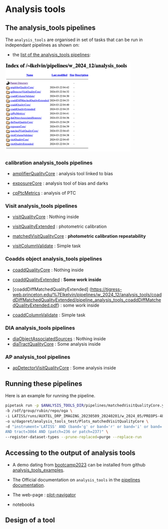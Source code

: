 # Analysis tools


## The analysis_tools pipelines


The ``analysis_tools`` are organised in set of tasks that can be run in independant pipelines as shown on:

- the [list of the analysis_tools pipelines](https://tigress-web.princeton.edu/~lkelvin/pipelines/w_2024_12/analysis_tools/):


<img src="./Figs/AnalysisToolsPipelines.png" width="400"> 





### calibration analysis_tools pipelines

- [amplifierQualityCore](https://tigress-web.princeton.edu/%7Elkelvin/pipelines/w_2024_12/analysis_tools/amplifierQualityCore/pipeline_analysis_tools_amplifierQualityCore.pdf) : analysis tool linked to bias

- [exposureCore](https://tigress-web.princeton.edu/%7Elkelvin/pipelines/w_2024_12/analysis_tools/exposureCore/pipeline_analysis_tools_exposureCore.pdf) : analysis tool of bias and darks

- [cpPtcMetrics](https://tigress-web.princeton.edu/%7Elkelvin/pipelines/w_2024_12/analysis_tools/cpPtcMetrics/pipeline_analysis_tools_cpPtcMetrics.pdf) : analysis of PTC

 

### Visit analysis_tools pipelines

- [visitQualityCore](https://tigress-web.princeton.edu/%7Elkelvin/pipelines/w_2024_12/analysis_tools/visitQualityCore/pipeline_analysis_tools_visitQualityCore.pdf) : Nothing inside

- [visitQualityExtended](https://tigress-web.princeton.edu/%7Elkelvin/pipelines/w_2024_12/analysis_tools/visitQualityExtended/pipeline_analysis_tools_visitQualityExtended.pdf) : photometric calibration

- [matchedVisitQualityCore](https://tigress-web.princeton.edu/%7Elkelvin/pipelines/w_2024_12/analysis_tools/matchedVisitQualityCore/pipeline_analysis_tools_matchedVisitQualityCore.pdf) : **photometric calibration repeatability**
 
- [visitColumnValidate](https://tigress-web.princeton.edu/%7Elkelvin/pipelines/w_2024_12/analysis_tools/visitColumnValidate/pipeline_analysis_tools_visitColumnValidate.pdf) : Simple task

	 
### Coadds object analysis_tools pipelines
	 
 
- [coaddQualityCore](https://tigress-web.princeton.edu/%7Elkelvin/pipelines/w_2024_12/analysis_tools/coaddQualityCore/pipeline_analysis_tools_coaddQualityCore.pdf) : Nothing inside	 
- [coaddQualityExtended](https://tigress-web.princeton.edu/%7Elkelvin/pipelines/w_2024_12/analysis_tools/coaddQualityExtended/pipeline_analysis_tools_coaddQualityExtended.pdf) : **Some work inside**


- [coaddDiffMatchedQualityExtended]	 (https://tigress-web.princeton.edu/%7Elkelvin/pipelines/w_2024_12/analysis_tools/coaddDiffMatchedQualityExtended/pipeline_analysis_tools_coaddDiffMatchedQualityExtended.pdf) : some work inside	

- [coaddColumnValidate](https://tigress-web.princeton.edu/%7Elkelvin/pipelines/w_2024_12/analysis_tools/coaddColumnValidate/pipeline_analysis_tools_coaddColumnValidate.pdf) : Simple task
 	 
 
### DIA analysis_tools pipelines

- [diaObjectAssociatedSources](https://tigress-web.princeton.edu/%7Elkelvin/pipelines/w_2024_12/analysis_tools/diaObjectAssociatedSources/pipeline_analysis_tools_diaObjectAssociatedSources.pdf) : Nothing inside
- [diaTractQualityCore](https://tigress-web.princeton.edu/%7Elkelvin/pipelines/w_2024_12/analysis_tools/diaTractQualityCore/pipeline_analysis_tools_diaTractQualityCore.pdf) : Some analysis inside	

### AP analysis_tool pipelines


- [apDetectorVisitQualityCore](https://tigress-web.princeton.edu/%7Elkelvin/pipelines/w_2024_12/analysis_tools/apDetectorVisitQualityCore/pipeline_analysis_tools_apDetectorVisitQualityCore.pdf) : Some analysis inside





## Running these pipelines

Here is an example for running the pipeline.

```bash
pipetask run -p $ANALYSIS_TOOLS_DIR/pipelines/matchedVisitQualityCore.yaml \
-b /sdf/group/rubin/repo/oga \
-i LATISS/runs/AUXTEL_DRP_IMAGING_20230509_20240201/w_2024_05/PREOPS-4871 \
-o u/dagoret/analysis_tools_test/Plots_matchedVisitQualityCore \
-d "instrument='LATISS' AND (band='g' or band='r' or band='i' or band='z' or band='y') AND skymap='latiss_v1' \
AND tract=3864 AND (patch=236 or patch=237)" \
--register-dataset-types --prune-replaced=purge --replace-run
```



## Accessing to the output of analysis tools

- A demo dating from [bootcamp2023](https://confluence.lsstcorp.org/display/DM/May+2023+Commissioning+Science+Validation+Bootcamp) can be installed from github [analysis_tools_examples](https://github.com/lsst-dm/analysis_tools_examples).


- The Official documentation on ``analysis_tools`` in the [pipelines documentation](https://pipelines.lsst.io/v/daily/modules/lsst.analysis.tools/index.html).


- The web-page : [plot-navigator](https://usdf-rsp.slac.stanford.edu/plot-navigator/dashboard_gen3) 

- notebooks



## Design of a tool




